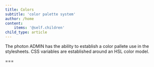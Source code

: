 ```yaml
---
title: Colors
subtitle: 'color palette system'
author: /home
content:
    items: '@self.children'
child_type: article
---
```


The photon ADMIN has the ability to establish a color pallete use in the stylesheets. CSS variables are established around an HSL color model. 

===

<div style="display: flex; flex: row wrap;">
<div style="height: 5em; width: 20%; background: var(--color-key-lighter);"> </div>
<div style="height: 5em; width: 20%; background: var(--color-key-light);"> </div>
<div style="height: 5em; width: 20%; background: var(--color-key);"> </div>
<div style="height: 5em; width: 20%; background: var(--color-key-dark);"> </div>
<div style="height: 5em; width: 20%; background: var(--color-key-darker);"> </div>
</div>

<div style="display: flex; flex: row wrap;">
<div style="height: 5em; width: 20%; background: var(--color-1-lighter);"> </div>
<div style="height: 5em; width: 20%; background: var(--color-1-light);"> </div>
<div style="height: 5em; width: 20%; background: var(--color-1);"> </div>
<div style="height: 5em; width: 20%; background: var(--color-1-dark);"> </div>
<div style="height: 5em; width: 20%; background: var(--color-1-darker);"> </div>
</div>

<div style="display: flex; flex: row wrap;">
<div style="height: 5em; width: 20%; background: var(--color-2-lighter);"> </div>
<div style="height: 5em; width: 20%; background: var(--color-2-light);"> </div>
<div style="height: 5em; width: 20%; background: var(--color-2);"> </div>
<div style="height: 5em; width: 20%; background: var(--color-2-dark);"> </div>
<div style="height: 5em; width: 20%; background: var(--color-2-darker);"> </div>
</div>
